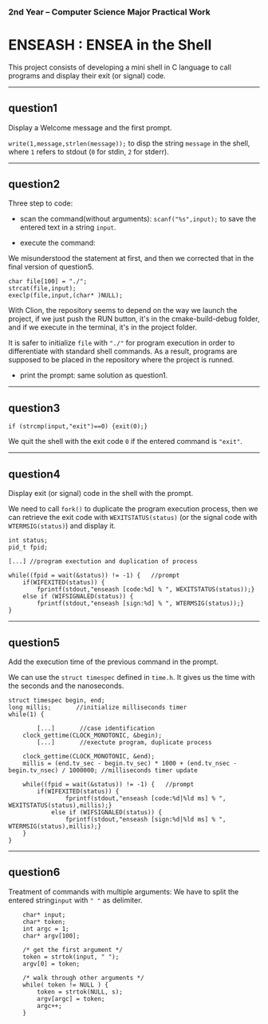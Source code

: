 ### 2nd Year – Computer Science Major Practical Work
# ENSEASH : ENSEA in the Shell

This project consists of developing a mini shell in C language to call programs and display their exit (or signal) code.

***
## question1

Display a Welcome message and the first prompt.

`write(1,message,strlen(message));` to disp the string `message` in the shell, where `1` refers to stdout (`0` for stdin, `2` for stderr).

***
## question2

Three step to code:

- scan the command(without arguments): `scanf("%s",input);` to save the entered text in a string `input`.

- execute the command: 

We misunderstood the statement at first, and then we corrected that in the final version of question5.

    char file[100] = "./";
    strcat(file,input);
    execlp(file,input,(char* )NULL);

With Clion, the repository seems to depend on the way we launch the project, if we just push the RUN button, it's in the cmake-build-debug folder,
and if we execute in the terminal, it's in the project folder.

It is safer to initialize `file` with `"./"` for program execution in order to differentiate with standard shell commands.
As a result, programs are supposed to be placed in the repository where the project is runned.

- print the prompt: same solution as question1.

***
## question3

    if (strcmp(input,"exit")==0) {exit(0);}

We quit the shell with the exit code `0` if the entered command is `"exit"`.

***
## question4

Display exit (or signal) code in the shell with the prompt.

We need to call `fork()` to duplicate the program execution process, then we can retrieve
the exit code with `WEXITSTATUS(status)` (or the signal code with `WTERMSIG(status)`) and display it.

    int status;
    pid_t fpid;

    [...] //program exectution and duplication of process

    while((fpid = wait(&status)) != -1) {	//prompt
        if(WIFEXITED(status)) {
            fprintf(stdout,"enseash [code:%d] % ", WEXITSTATUS(status));}
        else if (WIFSIGNALED(status)) {
            fprintf(stdout,"enseash [sign:%d] % ", WTERMSIG(status));}
    }

***
## question5

Add the execution time of the previous command in the prompt. 

We can use the `struct timespec` defined in `time.h`. It gives us the time with the seconds and the nanoseconds.

    struct timespec begin, end;
    long millis;       //initialize milliseconds timer
    while(1) {
        
            [...]       //case identification
    	clock_gettime(CLOCK_MONOTONIC, &begin);
            [...]		//exectute program, duplicate process

    	clock_gettime(CLOCK_MONOTONIC, &end);
       	millis = (end.tv_sec - begin.tv_sec) * 1000 + (end.tv_nsec - begin.tv_nsec) / 1000000; //milliseconds timer update
        	
       	while((fpid = wait(&status)) != -1) {	//prompt
       		if(WIFEXITED(status)) {
           			fprintf(stdout,"enseash [code:%d|%ld ms] % ", WEXITSTATUS(status),millis);}
       			else if (WIFSIGNALED(status)) {
          			fprintf(stdout,"enseash [sign:%d|%ld ms] % ", WTERMSIG(status),millis);}
    	}
    }


***
## question6

Treatment of commands with multiple arguments:
We have to split the entered string`input` with `" "` as delimiter.

        char* input;
        char* token;
        int argc = 1;
        char* argv[100];
   
        /* get the first argument */
        token = strtok(input, " ");
        argv[0] = token;
   
        /* walk through other arguments */
        while( token != NULL ) {
            token = strtok(NULL, s);
            argv[argc] = token;
            argc++;
        }

